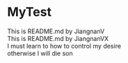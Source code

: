 # MyTest
This is README.md by JiangnanV<br/>
This is README.md by JiangnanVX<br/>
I must learn to how to control my desire<br/>
otherwise I will die son<br/>
